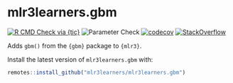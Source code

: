 # mlr3learners.gbm
<!-- badges: start -->
[![R CMD Check via {tic}](https://github.com/mlr3learners/mlr3learners.gbm/workflows/R%20CMD%20Check%20via%20{tic}/badge.svg?branch=master)](https://github.com/mlr3learners/mlr3learners.gbm/actions)
![Parameter Check](https://github.com/mlr3learners/mlr3learners.fnn/workflows/Parameter%20Check/badge.svg?branch=master)
[![codecov](https://codecov.io/gh/mlr3learners/mlr3learners.gbm/branch/master/graph/badge.svg)](https://codecov.io/gh/mlr3learners/mlr3learners.gbm)
[![StackOverflow](https://img.shields.io/badge/stackoverflow-mlr3-orange.svg)](https://stackoverflow.com/questions/tagged/mlr3)
<!-- badges: end -->

Adds `gbm()` from the `{gbm}` package to `{mlr3}`.

Install the latest version of `mlr3learners.gbm` with:

```r
remotes::install_github("mlr3learners/mlr3learners.gbm")
```
